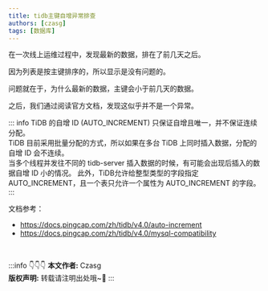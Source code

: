 ```yaml
---
title: tidb主键自增异常排查
authors: [czasg]
tags: [数据库]
---
```


在一次线上运维过程中，发现最新的数据，排在了前几天之后。

因为列表是按主键排序的，所以显示是没有问题的。

问题就在于，为什么最新的数据，主键会小于前几天的数据。

<!--truncate-->

之后，我们通过阅读官方文档，发现这似乎并不是一个异常。

::: info
TiDB 的自增 ID (AUTO_INCREMENT) 只保证自增且唯一，并不保证连续分配。    
TiDB 目前采用批量分配的方式，所以如果在多台 TiDB 上同时插入数据，分配的自增 ID 会不连续。    
当多个线程并发往不同的 tidb-server 插入数据的时候，有可能会出现后插入的数据自增 ID 小的情况。
此外，TiDB允许给整型类型的字段指定 AUTO_INCREMENT，且一个表只允许一个属性为 AUTO_INCREMENT 的字段。
:::

文档参考：
- https://docs.pingcap.com/zh/tidb/v4.0/auto-increment  
- https://docs.pingcap.com/zh/tidb/v4.0/mysql-compatibility


<br/>

:::info 👇👇👇
**本文作者:** Czasg    
**版权声明:** 转载请注明出处哦~👮‍
:::
